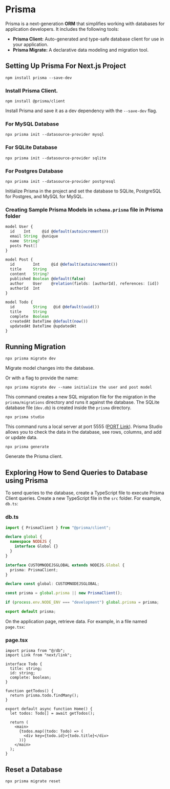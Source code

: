 # Prisma

Prisma is a next-generation **ORM** that simplifies working with databases for application developers. It includes the following tools:

- **Prisma Client:** Auto-generated and type-safe database client for use in your application.
- **Prisma Migrate:** A declarative data modeling and migration tool.

## Setting Up Prisma For Next.js Project

```npm
npm install prisma --save-dev
```

### Install Prisma Client.

```npm
npm install @prisma/client
```

Install Prisma and save it as a dev dependency with the `--save-dev` flag.

### For MySQL Database

```npm
npx prisma init --datasource-provider mysql
```

### For SQLite Database

```npm
npx prisma init --datasource-provider sqlite
```

### For Postgres Database

```npm
npx prisma init --datasource-provider postgresql
```

Initialize Prisma in the project and set the database to SQLite, PostgreSQL for Postgres, and MySQL for MySQL.

### Creating Sample Prisma Models in `schema.prisma` file in Prisma folder

```ts
model User {
  id    Int     @id @default(autoincrement())
  email String  @unique
  name  String?
  posts Post[]
}

model Post {
  id        Int     @id @default(autoincrement())
  title     String
  content   String?
  published Boolean @default(false)
  author    User    @relation(fields: [authorId], references: [id])
  authorId  Int
}

model Todo {
  id        String   @id @default(uuid())
  title     String
  complete  Boolean
  createdAt DateTime @default(now())
  updatedAt DateTime @updatedAt
}
```

## Running Migration

```npm
npx prisma migrate dev
```

Migrate model changes into the database.

Or with a flag to provide the name:

```npm
npx prisma migrate dev --name initialize the user and post model
```

This command creates a new SQL migration file for the migration in the `prisma/migrations` directory and runs it against the database. The SQLite database file (`dev.db`) is created inside the `prisma` directory.

```npm
npx prisma studio
```

This command runs a local server at port 5555 ([PORT Link](http://localhost:5555)). Prisma Studio allows you to check the data in the database, see rows, columns, and add or update data.

```npm
npx prisma generate
```

Generate the Prisma client.

## Exploring How to Send Queries to Database using Prisma

To send queries to the database, create a TypeScript file to execute Prisma Client queries. Create a new TypeScript file in the `src` folder. For example, `db.ts`:

### db.ts

```ts
import { PrismaClient } from "@prisma/client";

declare global {
  namespace NODEJS {
    interface Global {}
  }
}

interface CUSTOMNODEJSGLOBAL extends NODEJS.Global {
  prisma: PrismaClient;
}

declare const global: CUSTOMNODEJSGLOBAL;

const prisma = global.prisma || new PrismaClient();

if (process.env.NODE_ENV === "development") global.prisma = prisma;

export default prisma;
```

On the application page, retrieve data. For example, in a file named `page.tsx`:

### page.tsx

```tsx
import prisma from "@/db";
import Link from "next/link";

interface Todo {
  title: string;
  id: string;
  complete: boolean;
}

function getTodos() {
  return prisma.todo.findMany();
}

export default async function Home() {
  let todos: Todo[] = await getTodos();

  return (
    <main>
      {todos.map((todo: Todo) => (
        <div key={todo.id}>{todo.title}</div>
      ))}
    </main>
  );
}
```

## Reset a Database

```npx
npx prisma migrate reset
```
